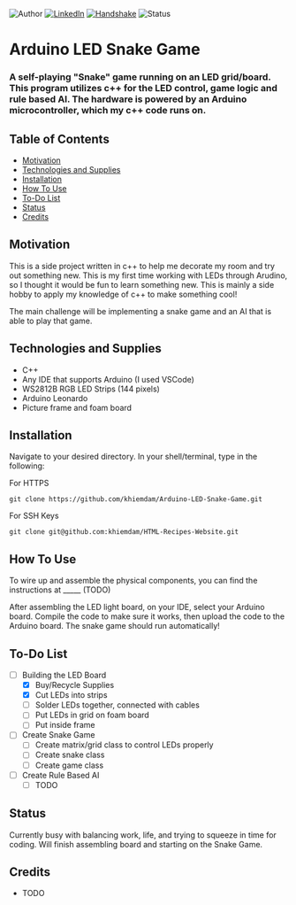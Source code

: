 <!-- Shields from shields.io -->
![Author][author-shield]
[![LinkedIn][linkedin-shield]][linkedin-url] [![Handshake][handshake-shield]][handshake-url] ![Status][status-shield]

# Arduino LED Snake Game

### A self-playing "Snake" game running on an LED grid/board. This program utilizes c++ for the LED control, game logic and rule based AI. The hardware is powered by an Arduino microcontroller, which my c++ code runs on.

## Table of Contents
* [Motivation](#motivation)
* [Technologies and Supplies](#technologies-and-supplies)
* [Installation](#installation)
* [How To Use](#how-to-use)
* [To-Do List](#to-do-list)
* [Status](#status)
* [Credits](#credits)

## Motivation

This is a side project written in c++ to help me decorate my room and try out something new. This is my first time working with LEDs through Arudino, so I thought it would be fun to learn something new. This is mainly a side hobby to apply my knowledge of c++ to make something cool!

The main challenge will be implementing a snake game and an AI that is able to play that game.

## Technologies and Supplies
* C++
* Any IDE that supports Arduino (I used VSCode)
* WS2812B RGB LED Strips (144 pixels)
* Arduino Leonardo
* Picture frame and foam board

## Installation
Navigate to your desired directory. In your shell/terminal, type in the following:

For HTTPS
```
git clone https://github.com/khiemdam/Arduino-LED-Snake-Game.git
```
For SSH Keys
```
git clone git@github.com:khiemdam/HTML-Recipes-Website.git
```

## How To Use
To wire up and assemble the physical components, you can find the instructions at _____ (TODO)

After assembling the LED light board, on your IDE, select your Arduino board. Compile the code to make sure it works, then upload the code to the Arduino board. The snake game should run automatically!

## To-Do List
- [ ] Building the LED Board
    - [X] Buy/Recycle Supplies
    - [X] Cut LEDs into strips
    - [ ] Solder LEDs together, connected with cables
    - [ ] Put LEDs in grid on foam board
    - [ ] Put inside frame
- [ ] Create Snake Game
    - [ ] Create matrix/grid class to control LEDs properly
    - [ ] Create snake class
    - [ ] Create game class
- [ ] Create Rule Based AI
    - [ ] TODO

## Status
Currently busy with balancing work, life, and trying to squeeze in time for coding. Will finish assembling board and starting on the Snake Game.

## Credits
* TODO

<!-- Links & Images -->
[author-shield]: https://img.shields.io/badge/Author-Khiem_Dam-555?style=for-the-badge&color=999
[linkedin-shield]: https://img.shields.io/badge/LinkedIn-555?style=for-the-badge&logo=linkedIn
[linkedin-url]: https://www.linkedin.com/in/khiemd/
[handshake-shield]: https://img.shields.io/badge/Handshake-555?style=for-the-badge&logo=handshake&logoColor=white
[handshake-url]: https://app.joinhandshake.com/stu/users/31441591
[status-shield]: https://img.shields.io/badge/status-WIP-555?style=for-the-badge&color=FFA500